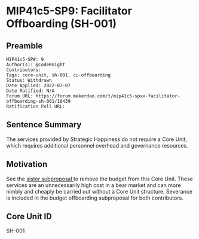 # MIP41c5-SP9: Facilitator Offboarding (SH-001)

## Preamble

```
MIP41c5-SP#: 9
Author(s): @CodeKnight
Contributors:
Tags: core-unit, sh-001, cu-offboarding
Status: Withdrawn
Date Applied: 2022-07-07
Date Ratified: N/A
Forum URL: https://forum.makerdao.com/t/mip41c5-spxx-facilitator-offboarding-sh-001/16439
Ratification Poll URL:
```

## Sentence Summary

The services provided by Strategic Happiness do not require a Core Unit, which requires additional personnel overhead and governance resources.

## Motivation

See the [sister subproposal ](https://forum.makerdao.com/t/mip40c3-spxx-modify-strategic-happiness-core-unit-budget-sh-001/16438) to remove the budget from this Core Unit. These services are an unnecessarily high cost in a bear market and can more nimbly and cheaply be carried out without a Core Unit structure. Severance is included in the budget offboarding subproposal for both contributors.

## Core Unit ID

SH-001
